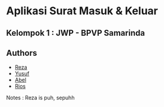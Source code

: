 
# Aplikasi Surat Masuk & Keluar

## Kelompok 1 : JWP - BPVP Samarinda




## Authors

- [Reza](https://www.github.com)
- [Yusuf](https://www.github.com)
- [Abel](https://www.github.com)
- [Rios](https://www.github.com)

Notes : Reza is puh, sepuhh

